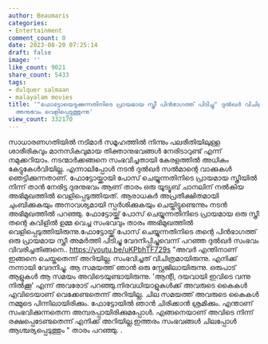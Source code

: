 ```yaml
---
author: Beaumaris
categories:
- Entertainment
comment_count: 0
date: 2023-08-20 07:25:14
draft: false
image: ''
like_count: 9021
share_count: 5433
tags:
- dulquer salmaan
- malayalam movies
title: '"ഫോട്ടോയെടുക്കുന്നതിനിടെ പ്രായമായ സ്ത്രീ പിൻഭാ​ഗത്ത് പിടിച്ചു" ദുൽഖർ വിചിത്രമായ
  അനുഭവം വെളിപ്പെടുത്തുന്നു'
view_count: 332170
---
```


സാധാരണഗതിയിൽ നടിമാർ സമൂഹത്തിൽ നിന്നും പലരീതിയിലുള്ള ശാരീരികവും മാനസികവുമായ തിക്താനുഭവങ്ങൾ നേരിടാറുണ്ട് എന്ന് നമുക്കറിയാം. നടന്മാർക്കങ്ങനെ സംഭവിച്ചതായി കേരളത്തിൽ അധികം കേട്ടുകേൾവിയില്ല. എന്നാലിപ്പോൾ നടൻ ദുൽഖർ സൽമാന്റെ വാക്കുകൾ ഞെട്ടിക്കുന്നതാണ്. [](https://cdn.boolokam.com/articles/2023/08/dqqqqq-3.webp) ഫോട്ടോയ്ക്കായി പോസ് ചെയ്യുന്നതിനിടെ പ്രായമായ സ്ത്രീയിൽ നിന്ന് താൻ നേരിട്ട ദുരനുഭവം ആണ് താരം ഒരു യൂട്യൂബ് ചാനലിന് നൽകിയ അഭിമുഖത്തിൽ വെളിപ്പെടുത്തിയത്. ആരാധകര്‍ അപ്രതീക്ഷിതമായി ചുംബിക്കുകയും അനാവശ്യമായി സ്പര്‍ശിക്കുകയും ചെയ്തിട്ടുണ്ടെന്നും നടൻ അഭിമുഖത്തിൽ പറഞ്ഞു. ഫോട്ടോയ്ക്ക് പോസ് ചെയ്യുന്നതിനിടെ പ്രായമായ ഒരു സ്ത്രീ തന്റെ കവിളിൽ ഉമ്മ വെച്ച സംഭവവും താരം അഭിമുഖത്തിൽ വെളിപ്പെടുത്തിയിരുന്നു.ഫോട്ടോയ്ക്ക് പോസ് ചെയ്യുന്നതിനിടെ തന്റെ പിൻഭാ​ഗത്ത് ഒരു പ്രായമായ സ്ത്രീ അമർത്തി പിടിച്ചു വേദനിപ്പിച്ചുവെന്ന് പറഞ്ഞ ദുൽഖർ സംഭവം വിവരിച്ചതിങ്ങനെ.. https://youtu.be/uKPbhTF729s "അവർ എന്തിനാണ് ഇങ്ങനെ ചെയ്തതെന്ന് അറിയില്ല. സംഭവിച്ചത് വിചിത്രമായിരുന്നു. എനിക്ക് നന്നായി വേദനിച്ചു. ആ സമയത്ത് ഞാൻ ഒരു സ്റ്റേജിലായിരുന്നു. ഒരുപാട് ആളുകൾ ആ സമയം അവിടെയുണ്ടായിരുന്നു. 'ആന്റി, ദയവായി ഇവിടെ വന്നു നില്‍ക്കൂ' എന്ന് അവരോട് പറഞ്ഞു.നിരവധിയാളുകൾക്ക് അവരുടെ കൈകള്‍ എവിടെയാണ് വെക്കേണ്ടതെന്ന് അറിയില്ല. ചില സമയത്ത് അവരുടെ കൈകള്‍ നമ്മുടെ പിന്നിലായിരിക്കും. ഫോട്ടോയില്‍ ഞാന്‍ ചിരിക്കാന്‍ ശ്രമിക്കും. എന്താണ് സംഭവിക്കുന്നതെന്ന അമ്പരപ്പായിരിക്കുമപ്പോൾ. എങ്ങനെയാണ് അവിടെ നിന്ന് രക്ഷപ്പെടേണ്ടതെന്ന് എനിക്ക് അറിയില്ല.ഇത്തരം സംഭവങ്ങൾ ചിലപ്പോൾ ആശ്ചര്യപ്പെടുത്തും " താരം പറഞ്ഞു. .